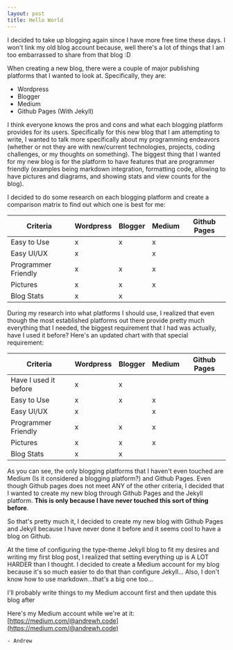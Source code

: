 ```yaml
---
layout: post
title: Hello World
---
```


I decided to take up blogging again since I have more free time these days. I won't link my old blog account because, well there's a lot of things that I am too embarrassed to share from that blog :D 


When creating a new blog, there were a couple of major publishing platforms that I wanted to look at. Specifically, they are:
+ Wordpress
+ Blogger
+ Medium
+ Github Pages (With Jekyll)

I think everyone knows the pros and cons and what each blogging platform provides for its users. Specifically for this new blog that I am attempting to write, I wanted to 
talk more specifically about my programming endeavors (whether or not they are with new/current technologies, projects, coding challenges, or my thoughts on something).
The biggest thing that I wanted for my new blog is for the platform to have features that are programmer friendly (examples being markdown integration, formatting code, allowing to have pictures and diagrams, and showing stats and view counts for the blog).

I decided to do some research on each blogging platform and create a comparison matrix to find out which one is best for me:

Criteria    | Wordpress | Blogger   | Medium    | Github Pages 
----------- | --------- | --------- | --------- | ------------
Easy to Use | x         | x         | x         | 
Easy UI/UX  | x         |           | x         | 
Programmer Friendly | x | x         | x         | 
Pictures    | x         | x         | x         | 
Blog Stats | x          | x         |           | 


During my research into what platforms I should use, I realized that even though the most established platforms out there provide pretty much everything that I needed, the biggest requirement that I had was actually, have I used it before?
Here's an updated chart with that special requirement:

Criteria    | Wordpress | Blogger   | Medium    | Github Pages 
----------- | --------- | --------- | --------- | ------------
Have I used it before| x| x         |           | 
Easy to Use | x         | x         | x         | 
Easy UI/UX  | x         |           | x         | 
Programmer Friendly | x | x         | x         | 
Pictures    | x         | x         | x         | 
Blog Stats | x          | x         |           | 


As you can see, the only blogging platforms that I haven't even touched are Medium (Is it considered a blogging platform?) and Github Pages. Even though Github pages does not meet ANY of the other criteria, I decided that I wanted to create my new blog through Github Pages and the Jekyll platform. **This is only because I have never touched this sort of thing before**.

So that's pretty much it, I decided to create my new blog with Github Pages and Jekyll because I have never done it before and it seems cool to have a blog on Github.


At the time of configuring the type-theme Jekyll blog to fit my desires and writing my first blog post, I realized that setting everything up is A LOT HARDER than I thought. 
I decided to create a Medium account for my blog because it's so much easier to do that than configure Jekyll... 
Also, I don't know how to use markdown...that's a big one too...

I'll probably write things to my Medium account first and then update this blog after

Here's my Medium account while we're at it: [https://medium.com/@andrewh.code](https://medium.com/@andrewh.code)



    - Andrew 